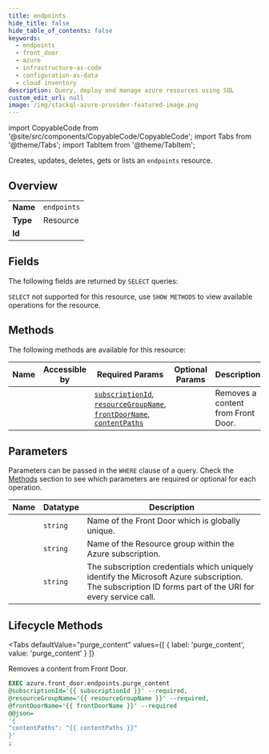 ```yaml
--- 
title: endpoints
hide_title: false
hide_table_of_contents: false
keywords:
  - endpoints
  - front_door
  - azure
  - infrastructure-as-code
  - configuration-as-data
  - cloud inventory
description: Query, deploy and manage azure resources using SQL
custom_edit_url: null
image: /img/stackql-azure-provider-featured-image.png
---
```


import CopyableCode from '@site/src/components/CopyableCode/CopyableCode';
import Tabs from '@theme/Tabs';
import TabItem from '@theme/TabItem';

Creates, updates, deletes, gets or lists an <code>endpoints</code> resource.

## Overview
<table><tbody>
<tr><td><b>Name</b></td><td><code>endpoints</code></td></tr>
<tr><td><b>Type</b></td><td>Resource</td></tr>
<tr><td><b>Id</b></td><td><CopyableCode code="azure.front_door.endpoints" /></td></tr>
</tbody></table>

## Fields

The following fields are returned by `SELECT` queries:

`SELECT` not supported for this resource, use `SHOW METHODS` to view available operations for the resource.


## Methods

The following methods are available for this resource:

<table>
<thead>
    <tr>
    <th>Name</th>
    <th>Accessible by</th>
    <th>Required Params</th>
    <th>Optional Params</th>
    <th>Description</th>
    </tr>
</thead>
<tbody>
<tr>
    <td><a href="#purge_content"><CopyableCode code="purge_content" /></a></td>
    <td><CopyableCode code="exec" /></td>
    <td><a href="#parameter-subscriptionId"><code>subscriptionId</code></a>, <a href="#parameter-resourceGroupName"><code>resourceGroupName</code></a>, <a href="#parameter-frontDoorName"><code>frontDoorName</code></a>, <a href="#parameter-contentPaths"><code>contentPaths</code></a></td>
    <td></td>
    <td>Removes a content from Front Door.</td>
</tr>
</tbody>
</table>

## Parameters

Parameters can be passed in the `WHERE` clause of a query. Check the [Methods](#methods) section to see which parameters are required or optional for each operation.

<table>
<thead>
    <tr>
    <th>Name</th>
    <th>Datatype</th>
    <th>Description</th>
    </tr>
</thead>
<tbody>
<tr id="parameter-frontDoorName">
    <td><CopyableCode code="frontDoorName" /></td>
    <td><code>string</code></td>
    <td>Name of the Front Door which is globally unique.</td>
</tr>
<tr id="parameter-resourceGroupName">
    <td><CopyableCode code="resourceGroupName" /></td>
    <td><code>string</code></td>
    <td>Name of the Resource group within the Azure subscription.</td>
</tr>
<tr id="parameter-subscriptionId">
    <td><CopyableCode code="subscriptionId" /></td>
    <td><code>string</code></td>
    <td>The subscription credentials which uniquely identify the Microsoft Azure subscription. The subscription ID forms part of the URI for every service call.</td>
</tr>
</tbody>
</table>

## Lifecycle Methods

<Tabs
    defaultValue="purge_content"
    values={[
        { label: 'purge_content', value: 'purge_content' }
    ]}
>
<TabItem value="purge_content">

Removes a content from Front Door.

```sql
EXEC azure.front_door.endpoints.purge_content 
@subscriptionId='{{ subscriptionId }}' --required, 
@resourceGroupName='{{ resourceGroupName }}' --required, 
@frontDoorName='{{ frontDoorName }}' --required 
@@json=
'{
"contentPaths": "{{ contentPaths }}"
}'
;
```
</TabItem>
</Tabs>
